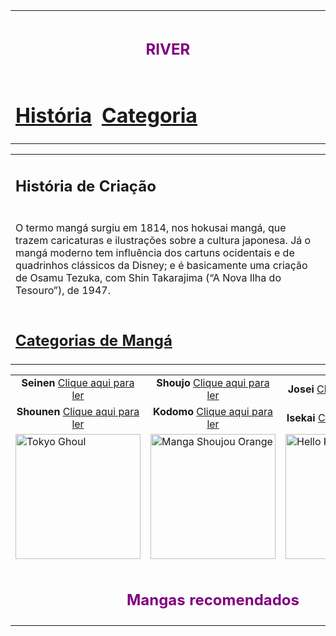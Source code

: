 <!DOCTYPE html>
<html lang="en">
<head>
    <meta charset="UTF-8">
    <meta name="viewport" content="width=device-width, initial-scale=1.0">
</head>
<body>
    <table class="topbar">
        <tr>
            <td colspan="3" align="center"><h1><font size="5" color="purple">RIVER</font></h1></td>
        </tr>
        <tr>
            <td><a href="#"><h1 align="left">História</h1></a></td>
            <td><a href="#"><h1 align="right">Categoria</h1></a></td>
            <td width="100%"></td>
        </tr>
    </table>
    <table>
        <tr>
            <td><h2>História de Criação</h2></td>
        </tr>
        <tr>
            <td>
                <p>O termo mangá surgiu em 1814, nos hokusai mangá, que trazem caricaturas e ilustrações sobre a cultura japonesa. Já o mangá moderno tem influência dos cartuns ocidentais e de quadrinhos clássicos da Disney; e é basicamente uma criação de Osamu Tezuka, com Shin Takarajima (“A Nova Ilha do Tesouro”), de 1947.</p>
            </td>
        </tr>
        <tr>
            <td><h2><a href="https://mangaonline.biz/generos/">Categorias de Mangá</a></h2></td>
        </tr>
    </table>
    <table align="center">
        <tr>
            <td align="center"><b>Seinen</b> <a href="https://mangasonline.cc/manga/tokyo-ghoul/">Clique aqui para ler</a></td>
            <td align="center"><b>Shoujo</b> <a href="https://editorajbc.com.br/mangas/colecao/orange/">Clique aqui para ler</a></td>
            <td align="center"><b>Josei</b> <a href="https://blogbbm.com/manga/wotakoi/">Clique aqui para ler</a></td>
        </tr>
        <tr>
            <td align="center"><b>Shounen</b> <a href="https://mangaonline.biz/manga/hunter-x-hunter/">Clique aqui para ler</a></td>
            <td align="center"><b>Kodomo</b> <a href="https://myanimelist.net/anime/23915/The_Adventures_of_Hello_Kitty___Friends">Clique aqui para ler</a></td>
            <td align="center"><b>Isekai</b> <a href="https://r.search.yahoo.com/_ylt=AwrEpeuheQxmigQAmBPz6Qt.;_ylu=Y29sbwNiZjEEcG9zAzEEdnRpZAMEc2VjA3Ny/RV=2/RE=1713303201/RO=10/RU=https%3a%2f%2fmangaonline.biz%2fmanga%2fsolo-leveling1%2f/RK=2/RS=V9Ybtdx0oQBLJjxycn8AlL6VwK8-">Clique aqui para ler</a></td>
        </tr>
        <tr>
            <td style="vertical-align: middle;"><img width="200" height="200" src="tokyo-ghoul.jpg" alt="Tokyo Ghoul"/></td>
            <td style="vertical-align: middle;"><img width="200" height="200" src="manga-shoujou-orange.jpg" alt="Manga Shoujou Orange"/></td>
            <td style="vertical-align: middle;"><img width="200" height="200" src="hello-kitty.jpg" alt="Hello Kitty"/></td>
        </tr>
        <tr>
            <td colspan="3" align="center"><h1><font size="5" color="purple">Mangas recomendados</font></h1></td>
            <td align="center" colspan="3"> <a href="site.html">Clique aqui para ler</a></td>
        </tr>
    </table>
</body>
</html>


